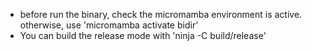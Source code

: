 - before run the binary, check the micromamba environment is active. otherwise, use 'micromamba activate bidir'
- You can build the release mode with 'ninja -C build/release'